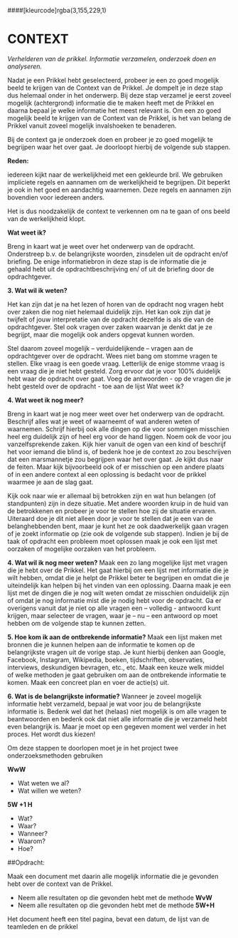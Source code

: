 ####[kleurcode]rgba(3,155,229,1)

# CONTEXT
*Verhelderen van de prikkel. Informatie verzamelen, onderzoek doen en analyseren.*

Nadat je een Prikkel hebt geselecteerd, probeer je een zo goed mogelijk beeld te krijgen van de Context van de Prikkel. Je dompelt je in deze stap dus helemaal onder in het onderwerp. Bij deze stap verzamel je eerst zoveel mogelijk (achtergrond) informatie die te maken heeft met de Prikkel en daarna bepaal je welke informatie het meest relevant is. Om een zo goed mogelijk beeld te krijgen van de Context van de Prikkel, is het van belang de Prikkel vanuit zoveel mogelijk invalshoeken te benaderen.

Bij de context ga je onderzoek doen en probeer je zo goed mogelijk te begrijpen waar het over gaat. Je doorloopt hierbij de volgende sub stappen.

**Reden:**

iedereen kijkt naar de werkelijkheid met een gekleurde bril. We gebruiken impliciete regels en aannamen om de werkelijkheid te begrijpen. Dit beperkt je ook in het goed en aandachtig waarnemen. Deze regels en aannamen zijn bovendien voor iedereen anders.

Het is dus noodzakelijk de context te verkennen om na te gaan of ons beeld van de werkelijkheid klopt.


**Wat weet ik?**

Breng in kaart wat je weet over het onderwerp van de opdracht. Onderstreep b.v. de belangrijkste woorden, zinsdelen uit de opdracht en/of briefing. De enige informatiebron in deze stap is de informatie die je gehaald hebt uit de opdrachtbeschrijving en/ of uit de briefing door de opdrachtgever.

**3. Wat wil ik weten?**

Het kan zijn dat je na het lezen of horen van de opdracht nog vragen hebt over zaken die nog niet helemaal duidelijk zijn. Het kan ook zijn dat je twijfelt of jouw interpretatie van de opdracht dezelfde is als die van de opdrachtgever. Stel ook vragen over zaken waarvan je denkt dat je ze begrijpt, maar die mogelijk ook anders opgevat kunnen worden.

Stel daarom zoveel mogelijk – verduidelijkende – vragen aan de opdrachtgever over de opdracht. Wees niet bang om stomme vragen te stellen. Elke vraag is een goede vraag. Letterlijk de enige stomme vraag is een vraag die je niet hebt gesteld. Zorg ervoor dat je voor 100% duidelijk hebt waar de opdracht over gaat. Voeg de antwoorden - op de vragen die je hebt gesteld over de opdracht - toe aan de lijst Wat weet ik?

**4. Wat weet ik nog meer?**

Breng in kaart wat je nog meer weet over het onderwerp van de opdracht. Beschrijf alles wat je weet of waarneemt of wat anderen weten of waarnemen. Schrijf hierbij ook alle dingen op die voor sommigen misschien heel erg duidelijk zijn of heel erg voor de hand liggen. Noem ook de voor jou vanzelfsprekende zaken. Kijk hier vanuit de ogen van een kind of beschrijf het voor iemand die blind is, of bedenk hoe je de context zo zou beschrijven dat een marsmannetje zou begrijpen waar het over gaat. Je kijkt dus naar de feiten. Maar kijk bijvoorbeeld ook of er misschien op een andere plaats of in een andere context al een oplossing is bedacht voor de prikkel waarmee je aan de slag gaat.

Kijk ook naar wie er allemaal bij betrokken zijn en wat hun belangen (of standpunten) zijn in deze situatie. Met andere woorden kruip in de huid van de betrokkenen en probeer je voor te stellen hoe zij de situatie ervaren. Uiteraard doe je dit niet alleen door je voor te stellen dat je een van de belanghebbenden bent, maar je kunt het ze ook daadwerkelijk gaan vragen of je zoekt informatie op (zie ook de volgende sub stappen). Indien je bij de taak of opdracht een probleem moet oplossen maak je ook een lijst met oorzaken of mogelijke oorzaken van het probleem.

**4. Wat wil ik nog meer weten?**
Maak een zo lang mogelijke lijst met vragen die je hebt over de Prikkel. Het gaat hierbij om een lijst met informatie die je wilt hebben, omdat die je helpt de Prikkel beter te begrijpen en omdat die je uiteindelijk kan helpen bij het vinden van een oplossing. Daarna maak je een lijst met de dingen die je nog wilt weten omdat ze misschien onduidelijk zijn of omdat je nog informatie mist die je nodig hebt voor de opdracht. Ga er overigens vanuit dat je niet op alle vragen een – volledig - antwoord kunt krijgen, maar selecteer de vragen, waar je – nu – een antwoord op moet hebben om de volgende stap te kunnen zetten.

**5. Hoe kom ik aan de ontbrekende informatie?**
Maak een lijst maken met bronnen die je kunnen helpen aan de informatie te komen op de belangrijkste vragen uit de vorige stap. Je kunt hierbij denken aan Google, Facebook, Instagram, Wikipedia, boeken, tijdschriften, observaties, interviews, deskundigen bevragen, etc., etc. Maak een keuze welk middel of welke methoden je gaat gebruiken om aan de ontbrekende informatie te komen. Maak een concreet plan en voer de actie(s) uit.

**6. Wat is de belangrijkste informatie?**
Wanneer je zoveel mogelijk informatie hebt verzameld, bepaal je wat voor jou de belangrijkste informatie is. Bedenk wel dat het (helaas) niet mogelijk is om alle vragen te beantwoorden en bedenk ook dat niet alle informatie die je verzameld hebt even belangrijk is. Maar je moet op een gegeven moment wel verder in het proces. Het wordt dus kiezen!

Om deze stappen te doorlopen moet je in het project twee onderzoeksmethoden gebruiken

**WwW**

- Wat weten we al?
- Wat willen we weten?

**5W +1 H**

- Wat?
- Waar?
- Wanneer?
- Waarom?
- Hoe?

##Opdracht: 

Maak een document met daarin alle mogelijk informatie die je gevonden hebt over de context van de Prikkel.

- Neem alle resultaten op die gevonden hebt met de methode **WvW** 
- Neem alle resultaten op die gevonden hebt met de methode **5W+H**

Het document heeft een titel pagina, bevat een datum, de lijst van de teamleden en de prikkel